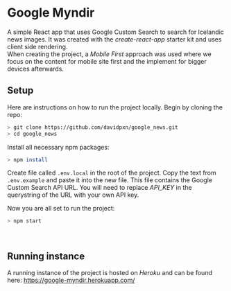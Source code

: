 # Google Myndir

A simple React app that uses Google Custom Search to search for Icelandic news images. It was created with the *create-react-app* starter kit and uses client side rendering. <br/>
When creating the project, a *Mobile First* approach was used where we focus on the content for mobile site first and the implement for bigger devices afterwards.


## Setup

Here are instructions on how to run the project locally. Begin by cloning the repo:
```bash
> git clone https://github.com/davidpxn/google_news.git
> cd google_news
```

Install all necessary npm packages:
```bash
> npm install
```

Create file called `.env.local` in the root of the project. Copy the text from `.env.example` and paste it into the new file. This file contains the Google Custom Search API URL. You will need to replace *API_KEY* in the querystring of the URL with your own API key. <br/>

Now you are all set to run the project:
```bash
> npm start
```
<br/>


## Running instance

A running instance of the project is hosted on *Heroku* and can be found here: https://google-myndir.herokuapp.com/
